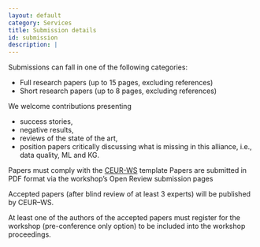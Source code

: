 ```yaml
---
layout: default
category: Services
title: Submission details
id: submission
description: |
---
```

Submissions can fall in one of the following categories:
- Full research papers (up to 15 pages, excluding references)
- Short research papers (up to 8 pages, excluding references)

We welcome contributions presenting
- success stories,
- negative results, 
- reviews of the state of the art, 
- position papers critically discussing what is missing in this alliance, i.e., data quality, ML and KG.

Papers must comply with the [CEUR-WS](http://ceur-ws.org/Vol-XXX/CEURART.zip) template
Papers are submitted in PDF format via the workshop’s Open Review submission pages

Accepted papers (after blind review of at least 3 experts) will be published by CEUR–WS.

At least one of the authors of the accepted papers must register for the workshop (pre-conference only option) to be included into the workshop proceedings.
